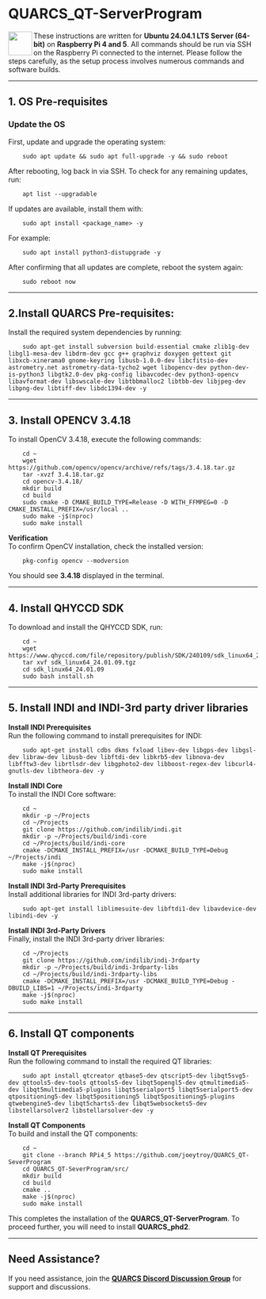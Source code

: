 # QUARCS_QT-ServerProgram

<img align="left" src="https://www.raspberrypi.com/app/uploads/2020/06/raspberrry_pi_logo.png" width="48">

These instructions are written for **Ubuntu 24.04.1 LTS Server (64-bit)** on **Raspberry Pi 4 and 5**. All commands should be run via SSH on the Raspberry Pi connected to the internet. Please follow the steps carefully, as the setup process involves numerous commands and software builds.

---

## 1. OS Pre-requisites

### Update the OS
First, update and upgrade the operating system:

		sudo apt update && sudo apt full-upgrade -y && sudo reboot 


After rebooting, log back in via SSH. To check for any remaining updates, run:

		apt list --upgradable 


If updates are available, install them with:

		sudo apt install <package_name> -y 


For example:

		sudo apt install python3-distupgrade -y 


After confirming that all updates are complete, reboot the system again:

		sudo reboot now 

---

## 2.Install QUARCS Pre-requisites:
Install the required system dependencies by running:

		sudo apt-get install subversion build-essential cmake zlib1g-dev libgl1-mesa-dev libdrm-dev gcc g++ graphviz doxygen gettext git libxcb-xinerama0 gnome-keyring libusb-1.0.0-dev libcfitsio-dev astrometry.net astrometry-data-tycho2 wget libopencv-dev python-dev-is-python3 libgtk2.0-dev pkg-config libavcodec-dev python3-opencv libavformat-dev libswscale-dev libtbbmalloc2 libtbb-dev libjpeg-dev libpng-dev libtiff-dev libdc1394-dev -y 

---

## 3. Install OPENCV 3.4.18
To install OpenCV 3.4.18, execute the following commands:

		cd ~ 
		wget https://github.com/opencv/opencv/archive/refs/tags/3.4.18.tar.gz 
		tar -xvzf 3.4.18.tar.gz 
		cd opencv-3.4.18/ 
		mkdir build 
		cd build 
		sudo cmake -D CMAKE_BUILD_TYPE=Release -D WITH_FFMPEG=0 -D CMAKE_INSTALL_PREFIX=/usr/local .. 
		sudo make -j$(nproc) 
		sudo make install 


**Verification**  
To confirm OpenCV installation, check the installed version:

		pkg-config opencv --modversion 

You should see **3.4.18** displayed in the terminal.

---

## 4. Install QHYCCD SDK
To download and install the QHYCCD SDK, run:

		cd ~ 
		wget https://www.qhyccd.com/file/repository/publish/SDK/240109/sdk_linux64_24.01.09.tgz 
		tar xvf sdk_linux64_24.01.09.tgz 
		cd sdk_linux64_24.01.09 
		sudo bash install.sh 

---

## 5. Install INDI and INDI-3rd party driver libraries
**Install INDI Prerequisites**  
Run the following command to install prerequisites for INDI:

		sudo apt-get install cdbs dkms fxload libev-dev libgps-dev libgsl-dev libraw-dev libusb-dev libftdi-dev libkrb5-dev libnova-dev libfftw3-dev librtlsdr-dev libgphoto2-dev libboost-regex-dev libcurl4-gnutls-dev libtheora-dev -y 


**Install INDI Core**  
To install the INDI Core software:

		cd ~ 
		mkdir -p ~/Projects 
		cd ~/Projects 
		git clone https://github.com/indilib/indi.git 
		mkdir -p ~/Projects/build/indi-core 
		cd ~/Projects/build/indi-core 
		cmake -DCMAKE_INSTALL_PREFIX=/usr -DCMAKE_BUILD_TYPE=Debug ~/Projects/indi 
		make -j$(nproc) 
		sudo make install 


**Install INDI 3rd-Party Prerequisites**  
Install additional libraries for INDI 3rd-party drivers:

		sudo apt-get install liblimesuite-dev libftdi1-dev libavdevice-dev libindi-dev -y 


**Install INDI 3rd-Party Drivers**  
Finally, install the INDI 3rd-party driver libraries:

		cd ~/Projects 
		git clone https://github.com/indilib/indi-3rdparty 
		mkdir -p ~/Projects/build/indi-3rdparty-libs 
		cd ~/Projects/build/indi-3rdparty-libs 
		cmake -DCMAKE_INSTALL_PREFIX=/usr -DCMAKE_BUILD_TYPE=Debug -DBUILD_LIBS=1 ~/Projects/indi-3rdparty 
		make -j$(nproc) 
		sudo make install 

---

## 6. Install QT components
**Install QT Prerequisites**  
Run the following command to install the required QT libraries:

		sudo apt install qtcreator qtbase5-dev qtscript5-dev libqt5svg5-dev qttools5-dev-tools qttools5-dev libqt5opengl5-dev qtmultimedia5-dev libqt5multimedia5-plugins libqt5serialport5 libqt5serialport5-dev qtpositioning5-dev libqt5positioning5 libqt5positioning5-plugins qtwebengine5-dev libqt5charts5-dev libqt5websockets5-dev libstellarsolver2 libstellarsolver-dev -y 


**Install QT Components**  
To build and install the QT components:

		cd ~ 
		git clone --branch RPi4_5 https://github.com/joeytroy/QUARCS_QT-SeverProgram 
		cd QUARCS_QT-SeverProgram/src/ 
		mkdir build 
		cd build 
		cmake .. 
		make -j$(nproc) 
		sudo make install 


This completes the installation of the **QUARCS_QT-ServerProgram**. To proceed further, you will need to install **QUARCS_phd2**.

---

## Need Assistance?
If you need assistance, join the **[QUARCS Discord Discussion Group](https://discord.gg/uHTPfJ5uuV)** for support and discussions.      